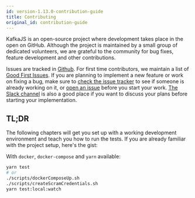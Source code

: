 ```yaml
---
id: version-1.13.0-contribution-guide
title: Contributing
original_id: contribution-guide
---
```


KafkaJS is an open-source project where development takes place in the open on GitHub. Although the project is maintained by a small group of dedicated volunteers, we are grateful to the community for bug fixes, feature development and other contributions.

Issues are tracked in [Github](https://github.com/tulios/kafkajs/issues). For first time contributors, we maintain a list of [Good First Issues](https://github.com/tulios/kafkajs/issues?q=is%3Aopen+is%3Aissue+label%3A%22good+first+issue%22). If you are planning to implement a new feature or work on fixing a bug, make sure to [check the issue tracker](https://github.com/tulios/kafkajs/issues) to see if someone is already working on it, or [open an issue](https://github.com/tulios/kafkajs/issues/new) before you start your work. [The Slack channel](https://kafkajs-slackin.herokuapp.com/) is also a good place if you want to discuss your plans before starting your implementation.

## TL;DR

The following chapters will get you set up with a working development environment and teach you how to run the tests. If you are already familiar with the project setup, here's the gist:

With `docker`, `docker-compose` and `yarn` available:

```sh
yarn test
# or
./scripts/dockerComposeUp.sh
./scripts/createScramCredentials.sh
yarn test:local:watch
```
